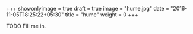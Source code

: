 +++
showonlyimage = true
draft = true
image = "hume.jpg"
date = "2016-11-05T18:25:22+05:30"
title = "hume"
weight = 0
+++

TODO Fill me in.

